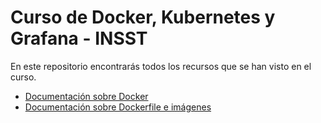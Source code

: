 # Curso de Docker, Kubernetes y Grafana - INSST

En este repositorio encontrarás todos los recursos que se han visto en el curso. 

- [Documentación sobre Docker](docker.md)
- [Documentación sobre Dockerfile e imágenes](dockerfile.md)

